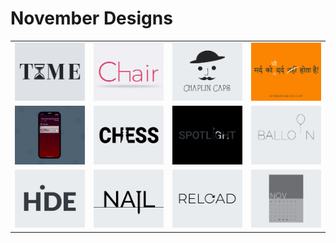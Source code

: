 # November Designs
<table border="0">
  <tr>
    <td><img src="png/16.11.2020.png"></td>
    <td><img src="png/17.11.2020.png"></td>
    <td><img src="png/18.11.2020.png"></td>
    <td><img src="png/19.11.2020.png"></td>
  </tr>
  <tr>
    <td><img src="png/19.11.2020 - 2.png"></td>
    <td><img src="png/20.11.2020.png"></td>
    <td><img src="png/21.11.2020.png"></td>
    <td><img src="png/22.11.2020.png"></td>
  </tr>
  <tr>
    <td><img src="png/23.11.2020.png"></td>
    <td><img src="png/24.11.2020.png"></td>
    <td><img src="png/25.11.2020.png"></td>
    <td><img src="png/26.11.2020.png"></td>
  </tr>
</table>
